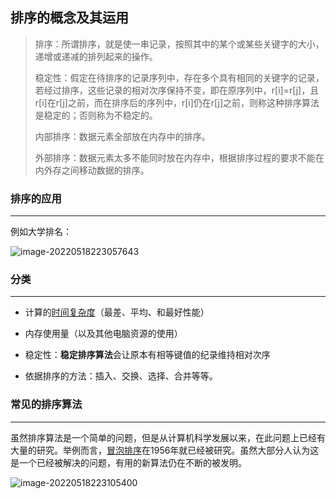 ## 排序的概念及其运用

> 排序：所谓排序，就是使一串记录，按照其中的某个或某些关键字的大小，递增或递减的排列起来的操作。
>
> 稳定性：假定在待排序的记录序列中，存在多个具有相同的关键字的记录，若经过排序，这些记录的相对次序保持不变，即在原序列中，r[i]=r[j]，且r[i]在r[j]之前，而在排序后的序列中，r[i]仍在r[j]之前，则称这种排序算法是稳定的；否则称为不稳定的。
>
> 内部排序：数据元素全部放在内存中的排序。
>
> 外部排序：数据元素太多不能同时放在内存中，根据排序过程的要求不能在内外存之间移动数据的排序。

### 排序的应用

---

例如大学排名：

![image-20220518223057643](https://cdn.jsdelivr.net/gh/sxfinn/CDN/img/202212021533059.png)



### 分类

---

* 计算的[时间复杂度](https://zh.wikipedia.org/wiki/計算複雜性理論)（最差、平均、和最好性能）

* 内存使用量（以及其他电脑资源的使用）

* 稳定性：**稳定排序算法**会让原本有相等键值的纪录维持相对次序

* 依据排序的方法：插入、交换、选择、合并等等。



### 常见的排序算法

---

虽然排序算法是一个简单的问题，但是从计算机科学发展以来，在此问题上已经有大量的研究。举例而言，[冒泡排序](https://zh.wikipedia.org/wiki/泡沫排序)在1956年就已经被研究。虽然大部分人认为这是一个已经被解决的问题，有用的新算法仍在不断的被发明。

![image-20220518223105400](https://cdn.jsdelivr.net/gh/sxfinn/CDN/img/202212021534458.png)
